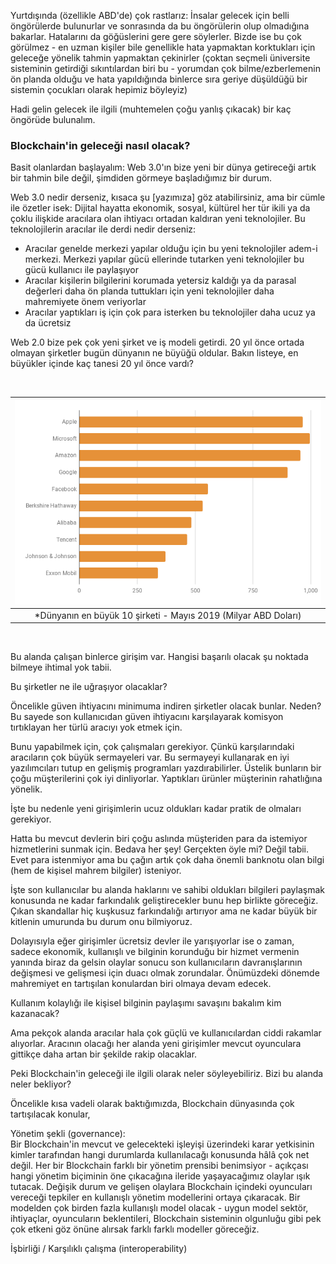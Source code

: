 Yurtdışında (özellikle ABD'de) çok rastlarız: İnsalar gelecek için belli öngörülerde bulunurlar ve sonrasında da bu öngörülerin olup olmadığına bakarlar. Hatalarını da göğüslerini gere gere söylerler. Bizde ise bu çok görülmez - en uzman kişiler bile genellikle hata yapmaktan korktukları için geleceğe yönelik tahmin yapmaktan çekinirler (çoktan seçmeli üniversite sisteminin getirdiği sıkıntılardan biri bu - yorumdan çok bilme/ezberlemenin ön planda olduğu ve hata yapıldığında binlerce sıra geriye düşüldüğü bir sistemin çocukları olarak hepimiz böyleyiz)

Hadi gelin gelecek ile ilgili (muhtemelen çoğu yanlış çıkacak) bir kaç öngörüde bulunalım. 

### Blockchain'in geleceği nasıl olacak?

Basit olanlardan başlayalım: Web 3.0'ın bize yeni bir dünya getireceği artık bir tahmin bile değil, şimdiden görmeye başladığımız bir durum. 

Web 3.0 nedir derseniz, kısaca şu [yazımıza] göz atabilirsiniz, ama bir cümle ile özetler isek: 
Dijital hayatta ekonomik, sosyal, kültürel her tür ikili ya da çoklu ilişkide aracılara olan ihtiyacı ortadan kaldıran yeni teknolojiler. Bu teknolojilerin aracılar ile derdi nedir derseniz:
* Aracılar genelde merkezi yapılar olduğu için bu yeni teknolojiler adem-i merkezi. Merkezi yapılar gücü ellerinde tutarken yeni teknolojiler bu gücü kullanıcı ile paylaşıyor
* Aracılar kişilerin bilgilerini korumada yetersiz kaldığı ya da parasal değerleri daha ön planda tuttukları için yeni teknolojiler daha mahremiyete önem veriyorlar
* Aracılar yaptıkları iş için çok para isterken bu teknolojiler daha ucuz ya da ücretsiz

Web 2.0 bize pek çok yeni şirket ve iş modeli getirdi. 20 yıl önce ortada olmayan şirketler bugün dünyanın ne büyüğü oldular. Bakın listeye, en büyükler içinde kaç tanesi 20 yıl önce vardı?

&nbsp;

| ![top_10_in_mcap_v2.png](/assets/top_10_in_mcap_v2.png) | 
|:--:| 
| *Dünyanın en büyük 10 şirketi - Mayıs 2019 (Milyar ABD Doları) | 

&nbsp;



Bu alanda çalışan binlerce girişim var. Hangisi başarılı olacak şu noktada bilmeye ihtimal yok tabii. 

Bu şirketler ne ile uğraşıyor olacaklar? 

Öncelikle güven ihtiyacını minimuma indiren şirketler olacak bunlar. Neden? Bu sayede son kullanıcıdan güven ihtiyacını karşılayarak komisyon tırtıklayan her türlü aracıyı yok etmek için. 

Bunu yapabilmek için, çok çalışmaları gerekiyor. Çünkü karşılarındaki aracıların çok büyük sermayeleri var. Bu sermayeyi kullanarak en iyi yazılımcıları tutup en gelişmiş programları yazdırabilirler. Üstelik bunların bir çoğu müşterilerini çok iyi dinliyorlar. Yaptıkları ürünler müşterinin rahatlığına yönelik. 

İşte bu nedenle yeni girişimlerin ucuz oldukları kadar pratik de olmaları gerekiyor.

Hatta bu mevcut devlerin biri çoğu aslında müşteriden para da istemiyor hizmetlerini sunmak için. Bedava her şey! Gerçekten öyle mi? Değil tabii. Evet para istenmiyor ama bu çağın artık çok daha önemli banknotu olan bilgi (hem de kişisel mahrem bilgiler) isteniyor. 

İşte son kullanıcılar bu alanda haklarını ve sahibi oldukları bilgileri paylaşmak konusunda ne kadar farkındalık geliştirecekler bunu hep birlikte göreceğiz. Çıkan skandallar hiç kuşkusuz farkındalığı artırıyor ama ne kadar büyük bir kitlenin umurunda bu durum onu bilmiyoruz. 

Dolayısıyla eğer girişimler ücretsiz devler ile yarışıyorlar ise o zaman, sadece ekonomik, kullanışlı ve bilginin korunduğu bir hizmet vermenin yanında biraz da gelsin olaylar sonucu son kullanıcıların davranışlarının değişmesi ve gelişmesi için duacı olmak zorundalar. Önümüzdeki dönemde mahremiyet en tartışılan konulardan biri olmaya devam edecek. 

Kullanım kolaylığı ile kişisel bilginin paylaşımı savaşını bakalım kim kazanacak? 

Ama pekçok alanda aracılar hala çok güçlü ve kullanıcılardan ciddi rakamlar alıyorlar. Aracının olacağı her alanda yeni girişimler mevcut oyunculara gittikçe daha artan bir şekilde rakip olacaklar. 

Peki Blockchain'in geleceği ile ilgili olarak neler söyleyebiliriz. Bizi bu alanda neler bekliyor?

Öncelikle kısa vadeli olarak baktığımızda, Blockchain dünyasında çok tartışılacak konular, 

Yönetim şekli (governance):  
Bir Blockchain'in mevcut ve gelecekteki işleyişi üzerindeki karar yetkisinin kimler tarafından hangi durumlarda kullanılacağı konusunda hâlâ çok net değil. Her bir Blockchain farklı bir yönetim prensibi benimsiyor - açıkçası hangi yönetim biçiminin öne çıkacağına ileride yaşayacağımız olaylar ışık tutacak. Değişik durum ve gelişen olaylara Blockchain içindeki oyuncuları vereceği tepkiler en kullanışlı yönetim modellerini ortaya çıkaracak. Bir modelden çok birden fazla kullanışlı model olacak - uygun model sektör, ihtiyaçlar, oyuncuların beklentileri, Blockchain sisteminin olgunluğu gibi pek çok etkeni göz önüne alırsak farklı farklı modeller göreceğiz. 


İşbirliği / Karşılıklı çalışma (interoperability)
